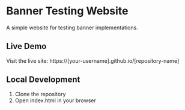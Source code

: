 # Banner Testing Website

A simple website for testing banner implementations.

## Live Demo
Visit the live site: https://[your-username].github.io/[repository-name]

## Local Development
1. Clone the repository
2. Open index.html in your browser 